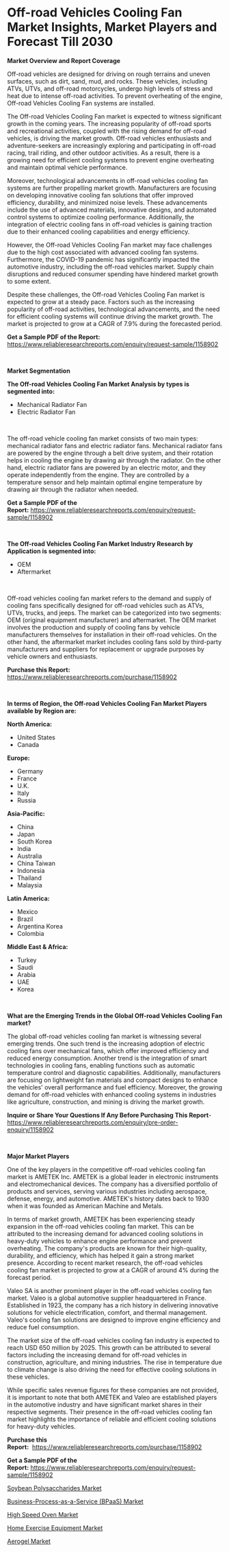 <p><h1>Off-road Vehicles Cooling Fan Market Insights, Market Players and Forecast Till 2030</h1></p><p><strong>Market Overview and Report Coverage</strong></p>
<p><p>Off-road vehicles are designed for driving on rough terrains and uneven surfaces, such as dirt, sand, mud, and rocks. These vehicles, including ATVs, UTVs, and off-road motorcycles, undergo high levels of stress and heat due to intense off-road activities. To prevent overheating of the engine, Off-road Vehicles Cooling Fan systems are installed.</p><p>The Off-road Vehicles Cooling Fan market is expected to witness significant growth in the coming years. The increasing popularity of off-road sports and recreational activities, coupled with the rising demand for off-road vehicles, is driving the market growth. Off-road vehicles enthusiasts and adventure-seekers are increasingly exploring and participating in off-road racing, trail riding, and other outdoor activities. As a result, there is a growing need for efficient cooling systems to prevent engine overheating and maintain optimal vehicle performance.</p><p>Moreover, technological advancements in off-road vehicles cooling fan systems are further propelling market growth. Manufacturers are focusing on developing innovative cooling fan solutions that offer improved efficiency, durability, and minimized noise levels. These advancements include the use of advanced materials, innovative designs, and automated control systems to optimize cooling performance. Additionally, the integration of electric cooling fans in off-road vehicles is gaining traction due to their enhanced cooling capabilities and energy efficiency.</p><p>However, the Off-road Vehicles Cooling Fan market may face challenges due to the high cost associated with advanced cooling fan systems. Furthermore, the COVID-19 pandemic has significantly impacted the automotive industry, including the off-road vehicles market. Supply chain disruptions and reduced consumer spending have hindered market growth to some extent.</p><p>Despite these challenges, the Off-road Vehicles Cooling Fan market is expected to grow at a steady pace. Factors such as the increasing popularity of off-road activities, technological advancements, and the need for efficient cooling systems will continue driving the market growth. The market is projected to grow at a CAGR of 7.9% during the forecasted period.</p></p>
<p><strong>Get a Sample PDF of the Report:</strong> <a href="https://www.reliableresearchreports.com/enquiry/request-sample/1158902">https://www.reliableresearchreports.com/enquiry/request-sample/1158902</a></p>
<p>&nbsp;</p>
<p><strong>Market Segmentation</strong></p>
<p><strong>The Off-road Vehicles Cooling Fan Market Analysis by types is segmented into:</strong></p>
<p><ul><li>Mechanical Radiator Fan</li><li>Electric Radiator Fan</li></ul></p>
<p>&nbsp;</p>
<p><p>The off-road vehicle cooling fan market consists of two main types: mechanical radiator fans and electric radiator fans. Mechanical radiator fans are powered by the engine through a belt drive system, and their rotation helps in cooling the engine by drawing air through the radiator. On the other hand, electric radiator fans are powered by an electric motor, and they operate independently from the engine. They are controlled by a temperature sensor and help maintain optimal engine temperature by drawing air through the radiator when needed.</p></p>
<p><strong>Get a Sample PDF of the Report:</strong>&nbsp;<a href="https://www.reliableresearchreports.com/enquiry/request-sample/1158902">https://www.reliableresearchreports.com/enquiry/request-sample/1158902</a></p>
<p>&nbsp;</p>
<p><strong>The Off-road Vehicles Cooling Fan Market Industry Research by Application is segmented into:</strong></p>
<p><ul><li>OEM</li><li>Aftermarket</li></ul></p>
<p>&nbsp;</p>
<p><p>Off-road vehicles cooling fan market refers to the demand and supply of cooling fans specifically designed for off-road vehicles such as ATVs, UTVs, trucks, and jeeps. The market can be categorized into two segments: OEM (original equipment manufacturer) and aftermarket. The OEM market involves the production and supply of cooling fans by vehicle manufacturers themselves for installation in their off-road vehicles. On the other hand, the aftermarket market includes cooling fans sold by third-party manufacturers and suppliers for replacement or upgrade purposes by vehicle owners and enthusiasts.</p></p>
<p><strong>Purchase this Report:</strong>&nbsp; <a href="https://www.reliableresearchreports.com/purchase/1158902">https://www.reliableresearchreports.com/purchase/1158902</a></p>
<p>&nbsp;</p>
<p><strong>In terms of Region, the Off-road Vehicles Cooling Fan Market Players available by Region are:</strong></p>
<p>
    <p> <strong> North America: </strong>
        <ul>
            <li>United States</li>
            <li>Canada</li>
        </ul>
        </p> 
    <p> <strong> Europe: </strong>
        <ul>
            <li>Germany</li>
            <li>France</li>
            <li>U.K.</li>
            <li>Italy</li>
            <li>Russia</li>
        </ul>
        </p> 
    <p> <strong> Asia-Pacific: </strong>
        <ul>
            <li>China</li>
            <li>Japan</li>
            <li>South Korea</li>
            <li>India</li>
            <li>Australia</li>
            <li>China Taiwan</li>
            <li>Indonesia</li>
            <li>Thailand</li>
            <li>Malaysia</li>
        </ul>
        </p> 
    <p> <strong> Latin America: </strong>
        <ul>
            <li>Mexico</li>
            <li>Brazil</li>
            <li>Argentina Korea</li>
            <li>Colombia</li>
        </ul>
        </p> 
    <p> <strong> Middle East & Africa: </strong>
        <ul>
            <li>Turkey</li>
            <li>Saudi</li>
            <li>Arabia</li>
            <li>UAE</li>
            <li>Korea</li>
        </ul>
    </p>
    </p>
<p>&nbsp;</p>
<p><strong>What are the Emerging Trends in the Global Off-road Vehicles Cooling Fan market?</strong></p>
<p><p>The global off-road vehicles cooling fan market is witnessing several emerging trends. One such trend is the increasing adoption of electric cooling fans over mechanical fans, which offer improved efficiency and reduced energy consumption. Another trend is the integration of smart technologies in cooling fans, enabling functions such as automatic temperature control and diagnostic capabilities. Additionally, manufacturers are focusing on lightweight fan materials and compact designs to enhance the vehicles' overall performance and fuel efficiency. Moreover, the growing demand for off-road vehicles with enhanced cooling systems in industries like agriculture, construction, and mining is driving the market growth.</p></p>
<p><strong>Inquire or Share Your Questions If Any Before Purchasing This Report</strong>- <a href="https://www.reliableresearchreports.com/enquiry/pre-order-enquiry/1158902">https://www.reliableresearchreports.com/enquiry/pre-order-enquiry/1158902</a></p>
<p>&nbsp;</p>
<p><strong>Major Market Players</strong></p>
<p><p>One of the key players in the competitive off-road vehicles cooling fan market is AMETEK Inc. AMETEK is a global leader in electronic instruments and electromechanical devices. The company has a diversified portfolio of products and services, serving various industries including aerospace, defense, energy, and automotive. AMETEK's history dates back to 1930 when it was founded as American Machine and Metals.</p><p>In terms of market growth, AMETEK has been experiencing steady expansion in the off-road vehicles cooling fan market. This can be attributed to the increasing demand for advanced cooling solutions in heavy-duty vehicles to enhance engine performance and prevent overheating. The company's products are known for their high-quality, durability, and efficiency, which has helped it gain a strong market presence. According to recent market research, the off-road vehicles cooling fan market is projected to grow at a CAGR of around 4% during the forecast period.</p><p>Valeo SA is another prominent player in the off-road vehicles cooling fan market. Valeo is a global automotive supplier headquartered in France. Established in 1923, the company has a rich history in delivering innovative solutions for vehicle electrification, comfort, and thermal management. Valeo's cooling fan solutions are designed to improve engine efficiency and reduce fuel consumption.</p><p>The market size of the off-road vehicles cooling fan industry is expected to reach USD 650 million by 2025. This growth can be attributed to several factors including the increasing demand for off-road vehicles in construction, agriculture, and mining industries. The rise in temperature due to climate change is also driving the need for effective cooling solutions in these vehicles.</p><p>While specific sales revenue figures for these companies are not provided, it is important to note that both AMETEK and Valeo are established players in the automotive industry and have significant market shares in their respective segments. Their presence in the off-road vehicles cooling fan market highlights the importance of reliable and efficient cooling solutions for heavy-duty vehicles.</p></p>
<p><strong>Purchase this Report:</strong>&nbsp;&nbsp;<a href="https://www.reliableresearchreports.com/purchase/1158902">https://www.reliableresearchreports.com/purchase/1158902</a></p>
<p></p>
<p><strong>Get a Sample PDF of the Report:</strong>&nbsp;<a href="https://www.reliableresearchreports.com/enquiry/request-sample/1158902">https://www.reliableresearchreports.com/enquiry/request-sample/1158902</a></p>
<p><p><a href="https://medium.com/@landis15236/soybean-polysaccharides-market-size-growth-forecast-2023-2030-c5f791ace75b">Soybean Polysaccharides Market</a></p><p><a href="https://github.com/Chiragrp24/Market-Research-Report-List-1/blob/main/business-process-as-a-service-bpaas-market.md">Business-Process-as-a-Service (BPaaS) Market</a></p><p><a href="https://medium.com/@ethelcrooks2023/high-speed-oven-market-size-growth-forecast-2023-2030-37f157a67a3a">High Speed Oven Market</a></p><p><a href="https://www.linkedin.com/pulse/home-exercise-equipment-market-research-report-provides-thorough-upz0e/">Home Exercise Equipment Market</a></p><p><a href="https://www.linkedin.com/pulse/decoding-aerogel-market-deep-dive-latest-trends-segmentation-zoybf/">Aerogel Market</a></p></p>